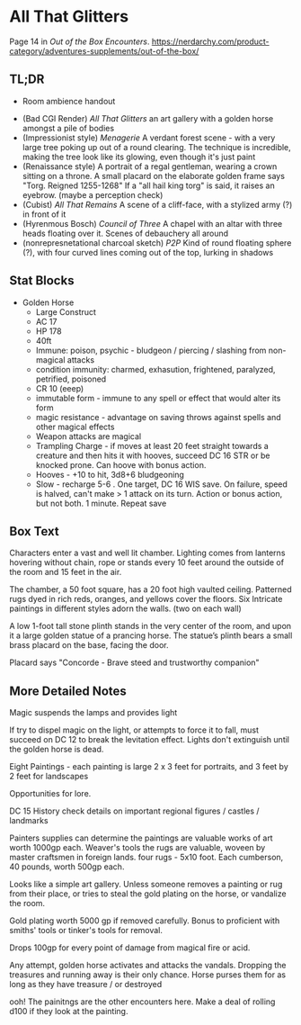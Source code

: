 # All That Glitters

Page 14 in _Out of the Box Encounters_. https://nerdarchy.com/product-category/adventures-supplements/out-of-the-box/

## TL;DR

- Room ambience handout

* (Bad CGI Render) _All That Glitters_ an art gallery with a golden horse amongst a pile of bodies
* (Impressionist style) _Menagerie_  A verdant forest scene - with a very large tree poking up out of a round
  clearing.  The technique is incredible, making the tree look like its
  glowing, even though it's just paint
* (Renaissance style) A portrait of a regal gentleman, wearing a crown sitting on a throne.
  A small placard on the elaborate golden frame says "Torg. Reigned 1255-1268"
  If a "all hail king torg" is said, it raises an eyebrow. (maybe a perception
  check)
* (Cubist) _All That Remains_ A scene of a cliff-face, with a stylized army (?) in front of it
* (Hyrenmous Bosch) _Council of Three_ A chapel with an altar with three heads floating over it.
  Scenes of debauchery all around
* (nonrepresnetational charcoal sketch) _P2P_ Kind of round floating sphere (?), with
  four curved lines coming out of the top, lurking in shadows


## Stat Blocks

* Golden Horse
  - Large Construct
  - AC 17
  - HP 178
  - 40ft
  - Immune: poison, psychic - bludgeon / piercing / slashing from non-magical
    attacks
  - condition immunity: charmed, exhasution, frightened, paralyzed, petrified,
    poisoned
  - CR 10 (eeep)
  - immutable form - immune to any spell or effect that would alter its form
  - magic resistance - advantage on saving throws against spells and other
    magical effects
  - Weapon attacks are magical
  - Trampling Charge - if moves at least 20 feet straight towards a creature
    and then hits it with hooves, succeed DC 16 STR or be knocked prone.
    Can hoove with bonus action.
  - Hooves - +10 to hit, 3d8+6 bludgeoning
  - Slow - recharge 5-6 . One target, DC 16 WIS save. On failure, speed
    is halved, can't make > 1 attack on its turn.  Action or bonus action,
    but not both.  1 minute. Repeat save


## Box Text

Characters enter a vast and well lit chamber. Lighting comes from
lanterns hovering without chain, rope or stands every 10 feet around
the outside of the room and 15 feet in the air.

The chamber, a 50 foot square, has a 20 foot high vaulted
ceiling. Patterned rugs dyed in rich reds, oranges, and yellows cover
the floors. Six Intricate paintings in different styles adorn the walls.
(two on each wall)

A low 1-foot tall stone plinth stands in the very center of the room,
and upon it a large golden statue of a prancing horse. The statue’s
plinth bears a small brass placard on the base, facing the door.

Placard says "Concorde - Brave steed and trustworthy companion"


## More Detailed Notes

Magic suspends the lamps and provides light

If try to dispel magic on the light, or attempts to force it to fall,
must succeed on DC 12 to break the levitation effect.  Lights don't
extinguish until the golden horse is dead.

Eight Paintings - each painting is large 2 x 3 feet for portraits, and
3 feet by 2 feet for landscapes

Opportunities for lore.

DC 15 History check details on important regional figures / castles /
landmarks

Painters supplies can determine the paintings are valuable works of art
worth 1000gp each.  Weaver's tools the rugs are valuable, woveen
by master craftsmen in foreign lands.  four rugs - 5x10 foot. Each
cumberson, 40 pounds, worth 500gp each.

Looks like a simple art gallery.
Unless someone removes a painting or rug from their place, or tries to
steal the gold plating on the horse, or vandalize the room.

Gold plating worth 5000 gp if removed carefully.  Bonus to proficient
with smiths' tools or tinker's tools for removal.

Drops 100gp for every point of damage from magical fire or acid.

Any attempt, golden horse activates and attacks the vandals.
Dropping the treasures and running away is their only chance.
Horse purses them for as long as they have treasure / or destroyed

ooh!  The painitngs are the other encounters here.
Make a deal of rolling d100 if they look at the painting.

  